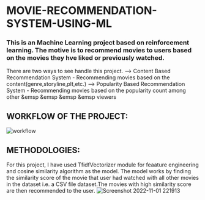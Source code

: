 # MOVIE-RECOMMENDATION-SYSTEM-USING-ML

### This is an Machine Learning project based on reinforcement learning. The motive is to recommend movies to users based on the movies they hve liked or previously watched.
There are two ways to see handle this project.
--> Content Based Recommendation System - Recommending movies based on the content(genre,storyline,plt,etc.)
--> Popularity Based Recommendation System - Recommending movies based on the popularity count among other    &emsp &emsp &emsp &emsp viewers
## WORKFLOW OF THE PROJECT:
![workflow](https://user-images.githubusercontent.com/80580833/199283931-e0b6139d-263b-41f8-add5-2fdd97bd1bcb.png)

## METHODOLOGIES:
For this project, I have used TfidfVectorizer module for feaature engineering and cosine similarity algorithm as the model.
The model works by finding the similarity score of the movie that user had watched with all other movies in the dataset i.e. a CSV file dataset.The movies with high similarity score are then recommended to the user.
![Screenshot 2022-11-01 221913](https://user-images.githubusercontent.com/80580833/199289983-1af57e46-e723-45e1-a96a-76c1930fa618.png)
